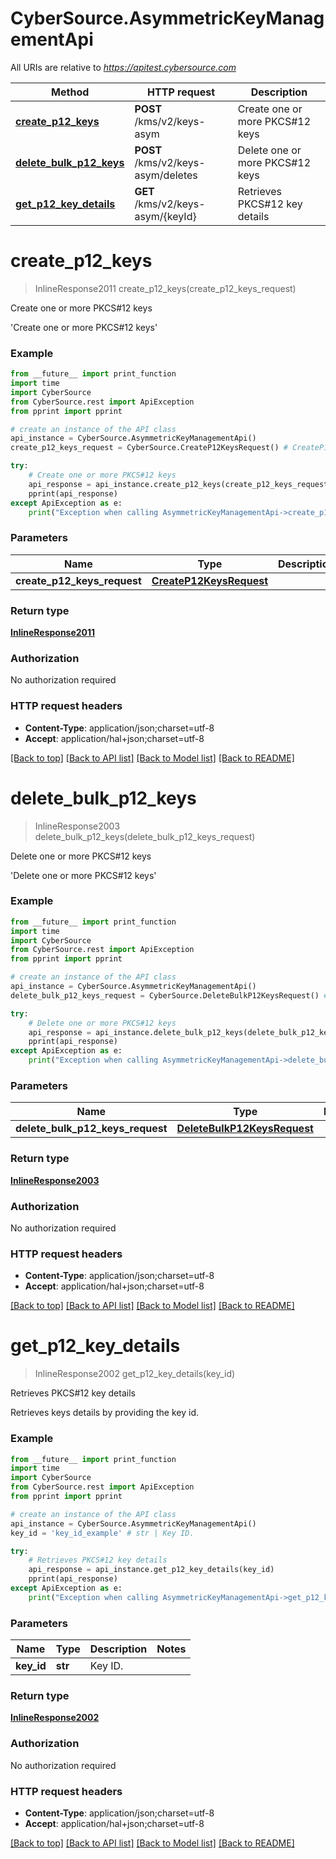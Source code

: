 # CyberSource.AsymmetricKeyManagementApi

All URIs are relative to *https://apitest.cybersource.com*

Method | HTTP request | Description
------------- | ------------- | -------------
[**create_p12_keys**](AsymmetricKeyManagementApi.md#create_p12_keys) | **POST** /kms/v2/keys-asym | Create one or more PKCS#12 keys
[**delete_bulk_p12_keys**](AsymmetricKeyManagementApi.md#delete_bulk_p12_keys) | **POST** /kms/v2/keys-asym/deletes | Delete one or more PKCS#12 keys
[**get_p12_key_details**](AsymmetricKeyManagementApi.md#get_p12_key_details) | **GET** /kms/v2/keys-asym/{keyId} | Retrieves PKCS#12 key details


# **create_p12_keys**
> InlineResponse2011 create_p12_keys(create_p12_keys_request)

Create one or more PKCS#12 keys

'Create one or more PKCS#12 keys' 

### Example 
```python
from __future__ import print_function
import time
import CyberSource
from CyberSource.rest import ApiException
from pprint import pprint

# create an instance of the API class
api_instance = CyberSource.AsymmetricKeyManagementApi()
create_p12_keys_request = CyberSource.CreateP12KeysRequest() # CreateP12KeysRequest | 

try: 
    # Create one or more PKCS#12 keys
    api_response = api_instance.create_p12_keys(create_p12_keys_request)
    pprint(api_response)
except ApiException as e:
    print("Exception when calling AsymmetricKeyManagementApi->create_p12_keys: %s\n" % e)
```

### Parameters

Name | Type | Description  | Notes
------------- | ------------- | ------------- | -------------
 **create_p12_keys_request** | [**CreateP12KeysRequest**](CreateP12KeysRequest.md)|  | 

### Return type

[**InlineResponse2011**](InlineResponse2011.md)

### Authorization

No authorization required

### HTTP request headers

 - **Content-Type**: application/json;charset=utf-8
 - **Accept**: application/hal+json;charset=utf-8

[[Back to top]](#) [[Back to API list]](../README.md#documentation-for-api-endpoints) [[Back to Model list]](../README.md#documentation-for-models) [[Back to README]](../README.md)

# **delete_bulk_p12_keys**
> InlineResponse2003 delete_bulk_p12_keys(delete_bulk_p12_keys_request)

Delete one or more PKCS#12 keys

'Delete one or more PKCS#12 keys' 

### Example 
```python
from __future__ import print_function
import time
import CyberSource
from CyberSource.rest import ApiException
from pprint import pprint

# create an instance of the API class
api_instance = CyberSource.AsymmetricKeyManagementApi()
delete_bulk_p12_keys_request = CyberSource.DeleteBulkP12KeysRequest() # DeleteBulkP12KeysRequest | 

try: 
    # Delete one or more PKCS#12 keys
    api_response = api_instance.delete_bulk_p12_keys(delete_bulk_p12_keys_request)
    pprint(api_response)
except ApiException as e:
    print("Exception when calling AsymmetricKeyManagementApi->delete_bulk_p12_keys: %s\n" % e)
```

### Parameters

Name | Type | Description  | Notes
------------- | ------------- | ------------- | -------------
 **delete_bulk_p12_keys_request** | [**DeleteBulkP12KeysRequest**](DeleteBulkP12KeysRequest.md)|  | 

### Return type

[**InlineResponse2003**](InlineResponse2003.md)

### Authorization

No authorization required

### HTTP request headers

 - **Content-Type**: application/json;charset=utf-8
 - **Accept**: application/hal+json;charset=utf-8

[[Back to top]](#) [[Back to API list]](../README.md#documentation-for-api-endpoints) [[Back to Model list]](../README.md#documentation-for-models) [[Back to README]](../README.md)

# **get_p12_key_details**
> InlineResponse2002 get_p12_key_details(key_id)

Retrieves PKCS#12 key details

Retrieves keys details by providing the key id.

### Example 
```python
from __future__ import print_function
import time
import CyberSource
from CyberSource.rest import ApiException
from pprint import pprint

# create an instance of the API class
api_instance = CyberSource.AsymmetricKeyManagementApi()
key_id = 'key_id_example' # str | Key ID. 

try: 
    # Retrieves PKCS#12 key details
    api_response = api_instance.get_p12_key_details(key_id)
    pprint(api_response)
except ApiException as e:
    print("Exception when calling AsymmetricKeyManagementApi->get_p12_key_details: %s\n" % e)
```

### Parameters

Name | Type | Description  | Notes
------------- | ------------- | ------------- | -------------
 **key_id** | **str**| Key ID.  | 

### Return type

[**InlineResponse2002**](InlineResponse2002.md)

### Authorization

No authorization required

### HTTP request headers

 - **Content-Type**: application/json;charset=utf-8
 - **Accept**: application/hal+json;charset=utf-8

[[Back to top]](#) [[Back to API list]](../README.md#documentation-for-api-endpoints) [[Back to Model list]](../README.md#documentation-for-models) [[Back to README]](../README.md)

